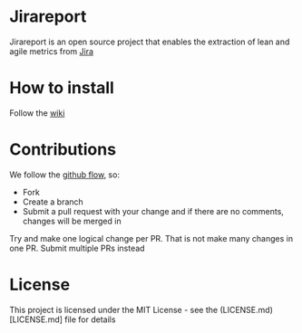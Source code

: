 # Jirareport

Jirareport is an open source project that enables the extraction of lean and agile metrics from [Jira](https://www.atlassian.com/br/software/jira)

# How to install 

Follow the [wiki](http://wiki.jiratorio.com.br/install)

# Contributions

We follow the [github flow](https://guides.github.com/introduction/flow/), so:

- Fork
- Create a branch
- Submit a pull request with your change and if there are no comments, changes will be merged in

Try and make one logical change per PR. That is not make many changes in one PR. Submit multiple PRs instead

# License

This project is licensed under the MIT License - see the (LICENSE.md)[LICENSE.md] file for details
